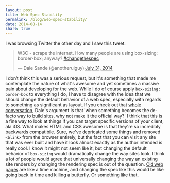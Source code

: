 ```yaml
---
layout: post
title: Web Spec Stability
permalink: /blog/web-spec-stability/
date: 2014-08-14
share: true
---
```


I was browsing Twitter the other day and I saw this tweet:

<blockquote class="twitter-tweet" lang="en"><p>W3C - scrape the internet. How many people are using box-sizing: border-box; anyway? &#10;&#10;<a href="https://twitter.com/hashtag/changethespec?src=hash">#changethespec</a></p>&mdash; Dale Sande (@anotheruiguy) <a href="https://twitter.com/anotheruiguy/statuses/494942808206082048">July 31, 2014</a></blockquote>
<script async src="//platform.twitter.com/widgets.js" charset="utf-8"></script>

I don't think this was a serious request, but it's something that made me contemplate the nature of what's awesome and yet sometimes a massive pain about developing for the web. While I do of course apply `box-sizing: border-box` to everything I do, I have to disagree with the idea that we should change the default behavior of a web spec, especially with regards to something as significant as layout. If you check out that [whole conversation](https://twitter.com/anotheruiguy/statuses/494942808206082048), Dale's argument is that 'when something becomes the de-facto way to build sites, why not make it the official way?' I think that this is a fine way to look at things if you can target specific versions of your client, ala iOS. What makes HTML and CSS awesome is that they're so incredibly backwards compatibile. Sure, we've depricated some things and removed `<blink>` from the browser entirely, but the fact that you can visit any site that was ever built and have it look almost exactly as the author intended is really cool. I know it might not seem like it, but changing the default behavior of `box-sizing` would dramatically change the way sites look. I think a lot of people would agree that universally changing the way an existing site renders by changing the rendering spec is out of the question. [Old web pages](http://www2.warnerbros.com/spacejam/movie/jam.htm) are like a time machine, and changing the spec like this would be like going back in time and killing a butterfly. Or something like that.
